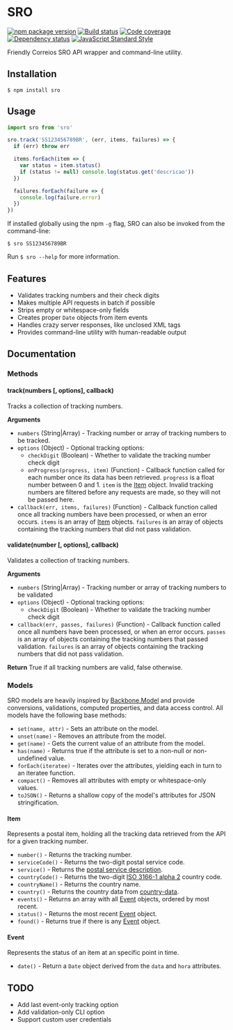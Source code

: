 SRO
===

[![npm package version](https://img.shields.io/npm/v/sro.svg)](https://www.npmjs.com/package/sro)
[![Build status](https://img.shields.io/github/workflow/status/rbardini/sro/Main)](https://github.com/rbardini/sro/actions)
[![Code coverage](https://img.shields.io/coveralls/rbardini/sro.svg)](https://coveralls.io/r/rbardini/sro)
[![Dependency status](https://img.shields.io/david/rbardini/sro.svg)](https://david-dm.org/rbardini/sro)
[![JavaScript Standard Style](https://img.shields.io/badge/code%20style-standard-brightgreen.svg)](http://standardjs.com/)

Friendly Correios SRO API wrapper and command-line utility.

## Installation

    $ npm install sro

## Usage

```js
import sro from 'sro'

sro.track('SS123456789BR', (err, items, failures) => {
  if (err) throw err

  items.forEach(item => {
    var status = item.status()
    if (status != null) console.log(status.get('descricao'))
  })

  failures.forEach(failure => {
    console.log(failure.error)
  })
})
```

If installed globally using the npm `-g` flag, SRO can also be invoked from the command-line:

    $ sro SS123456789BR

Run `$ sro --help` for more information.

## Features

- Validates tracking numbers and their check digits
- Makes multiple API requests in batch if possible
- Strips empty or whitespace-only fields
- Creates proper `Date` objects from item events
- Handles crazy server responses, like unclosed XML tags
- Provides command-line utility with human-readable output

## Documentation

### Methods

#### track(numbers [, options], callback)

Tracks a collection of tracking numbers.

**Arguments**

- `numbers` (String|Array) - Tracking number or array of tracking numbers to be tracked.
- `options` (Object) - Optional tracking options:
  - `checkDigit` (Boolean) - Whether to validate the tracking number check digit
  -  `onProgress(progress, item)` (Function) - Callback function called for each number once its data has been retrieved. `progress` is a float number between 0 and 1. `item` is the [Item](#item) object. Invalid tracking numbers are filtered before any requests are made, so they will not be passed here.
- `callback(err, items, failures)` (Function) - Callback function called once all tracking numbers have been processed, or when an error occurs. `items` is an array of [Item](#item) objects. `failures` is an array of objects containing the tracking numbers that did not pass validation.

#### validate(number [, options], callback)

Validates a collection of tracking numbers.

**Arguments**

- `numbers` (String|Array) - Tracking number or array of tracking numbers to be validated
- `options` (Object) - Optional tracking options:
  - `checkDigit` (Boolean) - Whether to validate the tracking number check digit
- `callback(err, passes, failures)` (Function) - Callback function called once all numbers have been processed, or when an error occurs. `passes` is an array of objects containing the tracking numbers that passed validation. `failures` is an array of objects containing the tracking numbers that did not pass validation.

**Return**
True if all tracking numbers are valid, false otherwise.

### Models

SRO models are heavily inspired by [Backbone.Model](http://backbonejs.org/#Model) and provide conversions, validations, computed properties, and data access control. All models have the following base methods:

- `set(name, attr)` - Sets an attribute on the model.
- `unset(name)` - Removes an attribute from the model.
- `get(name)` - Gets the current value of an attribute from the model.
- `has(name)` - Returns true if the attribute is set to a non-null or non-undefined value.
- `forEach(iteratee)` - Iterates over the attributes, yielding each in turn to an iteratee function.
- `compact()` - Removes all attributes with empty or whitespace-only values.
- `toJSON()` - Returns a shallow copy of the model's attributes for JSON stringification.

#### Item

Represents a postal item, holding all the tracking data retrieved from the API for a given tracking number.

- `number()` - Returns the tracking number.
- `serviceCode()` - Returns the two-digit postal service code.
- `service()` - Returns the [postal service description](http://www.correios.com.br/para-voce/precisa-de-ajuda/como-rastrear-um-objeto/siglas-utilizadas-no-rastreamento-de-objeto).
- `countryCode()` - Returns the two-digit [ISO 3166-1 alpha 2](http://en.wikipedia.org/wiki/ISO_3166-1_alpha-2) country code.
- `countryName()` - Returns the country name.
- `country()` - Returns the country data from [country-data](https://github.com/OpenBookPrices/country-data).
- `events()` - Returns an array with all [Event](#event) objects, ordered by most recent.
- `status()` - Returns the most recent [Event](#event) object.
- `found()` - Returns true if there is any [Event](#event) object.

#### Event

Represents the status of an item at an specific point in time.

- `date()` - Return a `Date` object derived from the `data` and `hora` attributes.

## TODO

- Add last event-only tracking option
- Add validation-only CLI option
- Support custom user credentials
